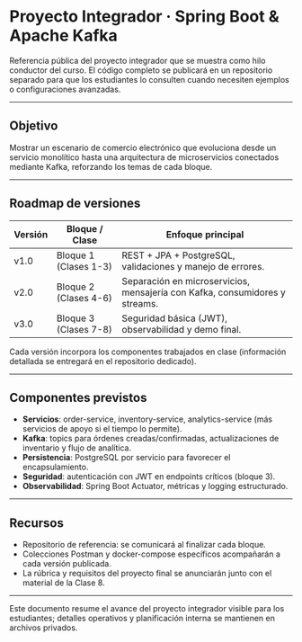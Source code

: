# Proyecto Integrador · Spring Boot & Apache Kafka

Referencia pública del proyecto integrador que se muestra como hilo conductor del curso. El código completo se publicará en un repositorio separado para que los estudiantes lo consulten cuando necesiten ejemplos o configuraciones avanzadas.

---

## Objetivo

Mostrar un escenario de comercio electrónico que evoluciona desde un servicio monolítico hasta una arquitectura de microservicios conectados mediante Kafka, reforzando los temas de cada bloque.

---

## Roadmap de versiones

| Versión | Bloque / Clase | Enfoque principal |
|---------|----------------|-------------------|
| v1.0 | Bloque 1 (Clases 1-3) | REST + JPA + PostgreSQL, validaciones y manejo de errores. |
| v2.0 | Bloque 2 (Clases 4-6) | Separación en microservicios, mensajería con Kafka, consumidores y streams. |
| v3.0 | Bloque 3 (Clases 7-8) | Seguridad básica (JWT), observabilidad y demo final. |

Cada versión incorpora los componentes trabajados en clase (información detallada se entregará en el repositorio dedicado).

---

## Componentes previstos

- **Servicios**: order-service, inventory-service, analytics-service (más servicios de apoyo si el tiempo lo permite).
- **Kafka**: topics para órdenes creadas/confirmadas, actualizaciones de inventario y flujo de analítica.
- **Persistencia**: PostgreSQL por servicio para favorecer el encapsulamiento.
- **Seguridad**: autenticación con JWT en endpoints críticos (bloque 3).
- **Observabilidad**: Spring Boot Actuator, métricas y logging estructurado.

---

## Recursos

- Repositorio de referencia: se comunicará al finalizar cada bloque.
- Colecciones Postman y docker-compose específicos acompañarán a cada versión publicada.
- La rúbrica y requisitos del proyecto final se anunciarán junto con el material de la Clase 8.

---

Este documento resume el avance del proyecto integrador visible para los estudiantes; detalles operativos y planificación interna se mantienen en archivos privados.
